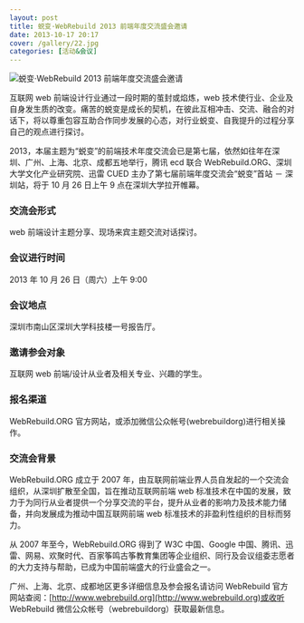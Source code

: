 ```yaml
---
layout: post
title: 蜕变·WebRebuild 2013 前端年度交流盛会邀请
date: 2013-10-17 20:17
cover: /gallery/22.jpg
categories: [活动&会议]
---
```


![蜕变·WebRebuild 2013 前端年度交流盛会邀请](/files/2013/10/jbfuimM2CvFvuU.jpg)

互联网 web 前端设计行业通过一段时期的茧封或焰炼，web 技术使行业、企业及自身发生质的改变。痛苦的蜕变是成长的契机，在彼此互相冲击、交流、融合的对话下，将以尊重包容互助合作同步发展的心态，对行业蜕变、自我提升的过程分享自己的观点进行探讨。

2013，本届主题为“蜕变”的前端技术年度交流会已是第七届，依然如往年在深圳、广州、上海、北京、成都五地举行，腾讯 ecd 联合 WebRebuild.ORG、深圳大学文化产业研究院、迅雷 CUED 主办了第七届前端年度交流会“蜕变”首站 － 深圳站，将于 10 月 26 日上午 9 点在深圳大学拉开帷幕。

<!--more-->

### 交流会形式

web 前端设计主题分享、现场来宾主题交流对话探讨。

### 会议进行时间

2013 年 10 月 26 日（周六）上午 9:00

### 会议地点

深圳市南山区深圳大学科技楼一号报告厅。

### 邀请参会对象

互联网 web 前端/设计从业者及相关专业、兴趣的学生。

### 报名渠道

WebRebuild.ORG 官方网站，或添加微信公众帐号(webrebuildorg)进行相关操作。

### 交流会背景

WebRebuild.ORG 成立于 2007 年，由互联网前端业界人员自发起的一个交流会组织，从深圳扩散至全国，旨在推动互联网前端 web 标准技术在中国的发展，致力于为同行从业者提供一个分享交流的平台，提升从业者的影响力及技术能力储备，并向发展成为推动中国互联网前端 web 标准技术的非盈利性组织的目标而努力。

从 2007 年至今，WebRebuild.ORG 得到了 W3C 中国、Google 中国、腾讯、迅雷、网易、欢聚时代、百家筝鸣古筝教育集团等企业组织、同行及会议组委志愿者的大力支持与帮助，已成为中国前端盛大的行业盛会之一。

广州、上海、北京、成都地区更多详细信息及参会报名请访问 WebRebuild 官方网站查阅：[http://www.webrebuild.org](http://www.webrebuild.org)或收听 WebRebuild 微信公众帐号（webrebuildorg）获取最新信息。
